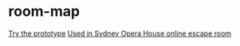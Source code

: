 # room-map
[Try the prototype](https://tamtzekin.github.io/room-map/)
[Used in Sydney Opera House online escape room](https://stories.sydneyoperahouse.com/trial-of-wisdom-escape-room/index.html)
